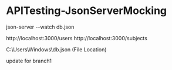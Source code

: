 # APITesting-JsonServerMocking

json-server --watch db.json

http://localhost:3000/users
http://localhost:3000/subjects

C:\Users\Windows\db.json (File Location)

update for branch1
